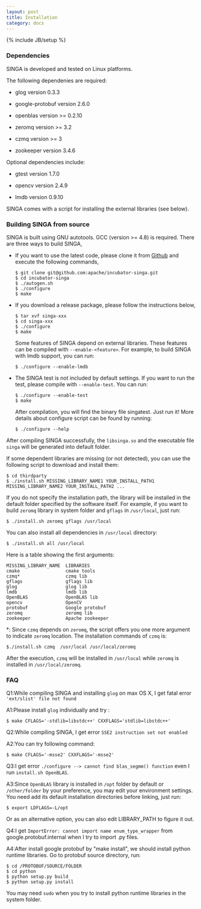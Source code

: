 ```yaml
---
layout: post
title: Installation
category: docs
---
```

{% include JB/setup %}


### Dependencies

SINGA is developed and tested on Linux platforms.

The following dependenies are required:

  * glog version 0.3.3

  * google-protobuf version 2.6.0

  * openblas version >= 0.2.10

  * zeromq version >= 3.2

  * czmq version >= 3

  * zookeeper version 3.4.6


Optional dependencies include:

  * gtest version 1.7.0

  * opencv version 2.4.9

  * lmdb version 0.9.10


SINGA comes with a script for installing the external libraries (see below).

### Building SINGA from source

SINGA is built using GNU autotools. GCC (version >= 4.8) is required.
There are three ways to build SINGA,

  * If you want to use the latest code, please clone it from
  [Github](https://github.com/apache/incubator-singa.git) and execute
  the following commands,

        $ git clone git@github.com:apache/incubator-singa.git
        $ cd incubator-singa
        $ ./autogen.sh
        $ ./configure
        $ make


  * If you download a release package, please follow the instructions below,

        $ tar xvf singa-xxx
        $ cd singa-xxx
        $ ./configure
        $ make

    Some features of SINGA depend on external libraries. These features can be
    compiled with `--enable-<feature>`.
    For example, to build SINGA with lmdb support, you can run:

        $ ./configure --enable-lmdb


  * The SINGA test is not included by default settings. If you want to run the
    test, please compile with `--enable-test`. You can run:
  

        $ ./configure --enable-test
        $ make

    After compilation, you will find the binary file singatest. Just run it!
	More details about configure script can be found by running:

		$ ./configure --help


After compiling SINGA successfully, the `libsinga.so` and the executable file `singa` will be generated into
default folder.

If some dependent libraries are missing (or not detected), you can use the
following script to download and install them:

    $ cd thirdparty
    $ ./install.sh MISSING_LIBRARY_NAME1 YOUR_INSTALL_PATH1 MISSING_LIBRARY_NAME2 YOUR_INSTALL_PATH2 ...

If you do not specify the installation path, the library will be installed in
the default folder specified by the software itself.  For example, if you want
to build `zeromq` library in system folder and `gflags` in `/usr/local`, just run:

    $ ./install.sh zeromq gflags /usr/local

You can also install all dependencies in `/usr/local` directory:

    $ ./install.sh all /usr/local

Here is a table showing the first arguments:

    MISSING_LIBRARY_NAME  LIBRARIES
    cmake                 cmake tools
    czmq*                 czmq lib
    gflags                gflags lib
    glog                  glog lib
    lmdb                  lmdb lib
    OpenBLAS              OpenBLAS lib
    opencv                OpenCV
    protobuf              Google protobuf
    zeromq                zeromq lib
    zookeeper             Apache zookeeper

*: Since `czmq` depends on `zeromq`, the script offers you one more argument to
indicate `zeromq` location.
The installation commands of `czmq` is:

    $./install.sh czmq  /usr/local /usr/local/zeromq

After the execution, `czmq` will be installed in `/usr/local` while `zeromq` is
installed in `/usr/local/zeromq`.

### FAQ

Q1:While compiling SINGA and installing `glog` on max OS X, I get fatal error
`'ext/slist' file not found`

A1:Please install `glog` individually and try :

    $ make CFLAGS='-stdlib=libstdc++' CXXFLAGS='stdlib=libstdc++'


Q2:While compiling SINGA, I get error `SSE2 instruction set not enabled`

A2:You can try following command:

    $ make CFLAGS='-msse2' CXXFLAGS='-msse2'

Q3:I get error `./configure --> cannot find blas_segmm() function` even I
run `install.sh OpenBLAS`.

A3:Since `OpenBLAS` library is installed in `/opt` folder by default or
`/other/folder` by your preference, you may edit your environment settings.
You need add its default installation directories before linking, just
run:

    $ export LDFLAGS=-L/opt

Or as an alternative option, you can also edit LIBRARY_PATH to figure it out.


Q4:I get `ImportError: cannot import name enum_type_wrapper` from
google.protobuf.internal when I try to import .py files.

A4:After install google protobuf by "make install", we should install python
runtime libraries. Go to protobuf source directory, run:

    $ cd /PROTOBUF/SOURCE/FOLDER
    $ cd python
    $ python setup.py build
    $ python setup.py install

You may need `sudo` when you try to install python runtime libraries in
the system folder.
